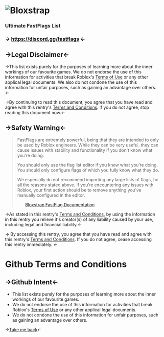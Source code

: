 #  ![Bloxstrap](https://github.com/pizzaboxer/bloxstrap/raw/main/Images/Bloxstrap.png)
### Ultimate FastFlags List

### ->  https://discord.gg/fastflags  <-

## ->Legal Disclaimer<-

->This list exists purely for the purposes of learning more about the inner workings of our favourite games. We do not endorse the use of this information for activities that break Roblox's [Terms of Use](https://en.help.roblox.com/hc/en-us/articles/115004647846-Roblox-Terms-of-Use) or any other applical legal documents. We also do not condone the use of this information for unfair purposes, such as gaining an advantage over others.<-

->By continuing to read this document, you agree that you have read and agree with this rentry's [Terms and Conditions](https://github.com/dannwsx/fflags/blob/main/TNC.md#rentry-terms-and-conditions). If you do not agree, stop reading this document now.<-

## ->Safety Warning<-

> FastFlags are extremely powerful, being that they are intended to only be used by Roblox engineers. While they can be very useful, they can cause issues with stability and functionality if you don't know what you're doing.
> 
> You should only use the flag list editor if you know what you're doing. You should only configure flags of which you fully know what they do.
> 
> We especially do not recommend importing any large lists of flags, for all the reasons stated above. If you're encountering any issues with Roblox, your first action should be to remove anything you've manually configured in the editor.
>
> &nbsp;&nbsp;-&nbsp;&nbsp; [Bloxstrap FastFlag Documentation](https://github.com/pizzaboxer/bloxstrap/wiki/A-guide-to-FastFlags)

->As stated in this rentry's [Terms and Conditions](https://github.com/dannwsx/fflags/blob/main/TNC.md#rentry-terms-and-conditions), by using the information in this rentry you relieve it's creator(s) of any liability caused by your use, including legal and financial liability.<-

-> By accessing this rentry, you agree that you have read and agree with this rentry's  [Terms and Conditions](https://github.com/dannwsx/fflags/blob/main/TNC.md#rentry-terms-and-conditions). If you do not agree, cease accessing this rentry immediately. <-

# Github Terms and Conditions

## ->Github Intent<-

* This list exists purely for the purposes of learning more about the inner workings of our favourite games.
* We do not endorse the use of this information for activities that break Roblox's [Terms of Use](https://en.help.roblox.com/hc/en-us/articles/115004647846-Roblox-Terms-of-Use) or any other applical legal documents.
* We do not condone the use of this information for unfair purposes, such as gaining an advantage over others.

->[Take me back](https://github.com/dannwsx/fflags)<-
